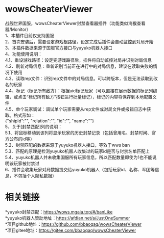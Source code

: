 # wowsCheaterViewer
战舰世界国服，wowsCheaterViewer封禁查看器插件（功能类似海猴查看器/Monitor）  
1、本插件目前仅支持国服  
2、首次安装后，需要设定游戏根路径，设定完成后插件会自动监控到对局开始  
3、本插件数据来源于国服官方接口与yuyuko机器人接口  
4、功能使用说明：  
  4.1、重设游戏路径：设定完游戏路径后，插件将自动监控对局并识别对局信息  
  4.2、刷新对局信息：重新识别当前正在进行中的对局信息，建议在读取失败的情况下使用  
  4.3、读取rep文件：识别rep文件中的对局信息。可以跨版本，但是无法读取到改名的玩家  
  4.4、标记（标记所有敌方）：根据uid标记玩家（可以直接在展示数据的标记列编辑，或点击“标记所有敌方”按钮进行批量标记），标记的内容将保存到本地配置文件  
  4.5、单个玩家调试：调试单个玩家需要从rep文件或对局文件或报错日志中获取。格式形如：  
       {"shipId":"", "relation":"", "id":"", "name":""}  
5、关于[封禁匹配]列的说明：  
  5.1、将鼠标移动到该列将显示玩家的历史封禁记录（包括曾用名、封禁时间、官方公布的id等）  
  5.2、封禁匹配的数据来源于yuyuko机器人接口，等效于wws ban  
  5.3、匹配的原理是检测yuyuko机器人收集过的玩家id是否与封禁名单匹配上  
  5.4、yuyuko机器人并未收集国服所有玩家信息，所以匹配数量即使为1也不能说明该玩家被封禁过  
6、插件会收集玩家对局数据提交给yuyuko机器人（包括玩家id、名称、军团等信息，不包括个人隐私数据）  
  
# 相关链接
*yuyuko封禁匹配：https://wows.mgaia.top/#/banLike  
*yuyuko机器人赞助地址：https://afdian.net/a/JustOneSummer  
*项目github地址：https://github.com/bbaoqaq/wowsCheaterViewer  
*项目gitee地址：https://gitee.com/bbaoqaq/wowsCheaterViewer  
